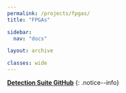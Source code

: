 ```yaml
---
permalink: /projects/fpgas/
title: "FPGAs"

sidebar:
  nav: "docs"

layout: archive

classes: wide
---
```



<i class="fab fa-fw fa-github"></i> [**Detection Suite GitHub**](https://github.com/JdeRobot/FPGA-robotics)
{: .notice--info}

